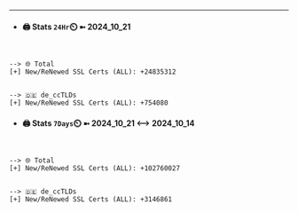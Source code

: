

---
- #### 🖨️ **Stats** `24Hr`⏲️ ➼ 2024_10_21
```console


--> 🌐 Total
[+] New/ReNewed SSL Certs (ALL): +24835312


--> 🇩🇪 de_ccTLDs
[+] New/ReNewed SSL Certs (ALL): +754080

```

- #### 🖨️ **Stats** `7Days`⏲️ ➼ 2024_10_21 <--> 2024_10_14
```console


--> 🌐 Total
[+] New/ReNewed SSL Certs (ALL): +102760027


--> 🇩🇪 de_ccTLDs
[+] New/ReNewed SSL Certs (ALL): +3146861

```

